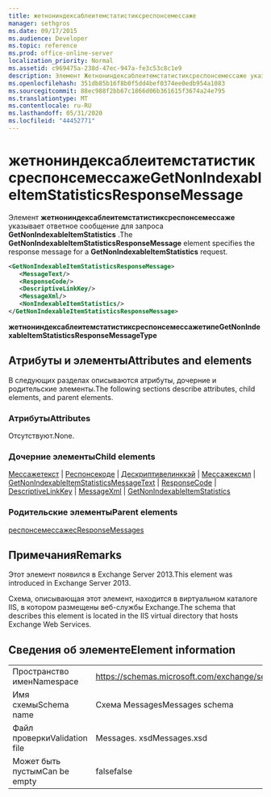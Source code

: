 ```yaml
---
title: жетнониндексаблеитемстатистиксреспонсемессаже
manager: sethgros
ms.date: 09/17/2015
ms.audience: Developer
ms.topic: reference
ms.prod: office-online-server
localization_priority: Normal
ms.assetid: c969475a-238d-47ec-947a-fe3c53c8c1e9
description: Элемент Жетнониндексаблеитемстатистиксреспонсемессаже указывает ответное сообщение для запроса GetNonIndexableItemStatistics.
ms.openlocfilehash: 351db85b16f8b0f5dd4bef0374ee0edb954a1083
ms.sourcegitcommit: 88ec988f2bb67c1866d06b361615f3674a24e795
ms.translationtype: MT
ms.contentlocale: ru-RU
ms.lasthandoff: 05/31/2020
ms.locfileid: "44452771"
---
```

# <a name="getnonindexableitemstatisticsresponsemessage"></a><span data-ttu-id="24dcf-103">жетнониндексаблеитемстатистиксреспонсемессаже</span><span class="sxs-lookup"><span data-stu-id="24dcf-103">GetNonIndexableItemStatisticsResponseMessage</span></span>

<span data-ttu-id="24dcf-104">Элемент **жетнониндексаблеитемстатистиксреспонсемессаже** указывает ответное сообщение для запроса **GetNonIndexableItemStatistics** .</span><span class="sxs-lookup"><span data-stu-id="24dcf-104">The **GetNonIndexableItemStatisticsResponseMessage** element specifies the response message for a **GetNonIndexableItemStatistics** request.</span></span> 
  
```XML
<GetNonIndexableItemStatisticsResponseMessage>
   <MessageText/>
   <ResponseCode/>
   <DescriptiveLinkKey/>
   <MessageXml/>
   <NonIndexableItemStatistics/>
</GetNonIndexableItemStatisticsResponseMessage>
```

 <span data-ttu-id="24dcf-105">**жетнониндексаблеитемстатистиксреспонсемессажетипе**</span><span class="sxs-lookup"><span data-stu-id="24dcf-105">**GetNonIndexableItemStatisticsResponseMessageType**</span></span>
## <a name="attributes-and-elements"></a><span data-ttu-id="24dcf-106">Атрибуты и элементы</span><span class="sxs-lookup"><span data-stu-id="24dcf-106">Attributes and elements</span></span>

<span data-ttu-id="24dcf-107">В следующих разделах описываются атрибуты, дочерние и родительские элементы.</span><span class="sxs-lookup"><span data-stu-id="24dcf-107">The following sections describe attributes, child elements, and parent elements.</span></span>
  
### <a name="attributes"></a><span data-ttu-id="24dcf-108">Атрибуты</span><span class="sxs-lookup"><span data-stu-id="24dcf-108">Attributes</span></span>

<span data-ttu-id="24dcf-109">Отсутствуют.</span><span class="sxs-lookup"><span data-stu-id="24dcf-109">None.</span></span>
  
### <a name="child-elements"></a><span data-ttu-id="24dcf-110">Дочерние элементы</span><span class="sxs-lookup"><span data-stu-id="24dcf-110">Child elements</span></span>

<span data-ttu-id="24dcf-111">[Мессажетекст](messagetext.md)  |  [Респонсекоде](responsecode.md)  |  [Дескриптивелинккэй](descriptivelinkkey.md)  |  [Мессажексмл](messagexml.md)  |  [GetNonIndexableItemStatistics](getnonindexableitemstatistics.md)</span><span class="sxs-lookup"><span data-stu-id="24dcf-111">[MessageText](messagetext.md) | [ResponseCode](responsecode.md) | [DescriptiveLinkKey](descriptivelinkkey.md) | [MessageXml](messagexml.md) | [GetNonIndexableItemStatistics](getnonindexableitemstatistics.md)</span></span>
  
### <a name="parent-elements"></a><span data-ttu-id="24dcf-112">Родительские элементы</span><span class="sxs-lookup"><span data-stu-id="24dcf-112">Parent elements</span></span>

[<span data-ttu-id="24dcf-113">респонсемессажес</span><span class="sxs-lookup"><span data-stu-id="24dcf-113">ResponseMessages</span></span>](responsemessages.md)
  
## <a name="remarks"></a><span data-ttu-id="24dcf-114">Примечания</span><span class="sxs-lookup"><span data-stu-id="24dcf-114">Remarks</span></span>

<span data-ttu-id="24dcf-115">Этот элемент появился в Exchange Server 2013.</span><span class="sxs-lookup"><span data-stu-id="24dcf-115">This element was introduced in Exchange Server 2013.</span></span>
  
<span data-ttu-id="24dcf-116">Схема, описывающая этот элемент, находится в виртуальном каталоге IIS, в котором размещены веб-службы Exchange.</span><span class="sxs-lookup"><span data-stu-id="24dcf-116">The schema that describes this element is located in the IIS virtual directory that hosts Exchange Web Services.</span></span>
  
## <a name="element-information"></a><span data-ttu-id="24dcf-117">Сведения об элементе</span><span class="sxs-lookup"><span data-stu-id="24dcf-117">Element information</span></span>

|||
|:-----|:-----|
|<span data-ttu-id="24dcf-118">Пространство имен</span><span class="sxs-lookup"><span data-stu-id="24dcf-118">Namespace</span></span>  <br/> |https://schemas.microsoft.com/exchange/services/2006/messages  <br/> |
|<span data-ttu-id="24dcf-119">Имя схемы</span><span class="sxs-lookup"><span data-stu-id="24dcf-119">Schema name</span></span>  <br/> |<span data-ttu-id="24dcf-120">Схема Messages</span><span class="sxs-lookup"><span data-stu-id="24dcf-120">Messages schema</span></span>  <br/> |
|<span data-ttu-id="24dcf-121">Файл проверки</span><span class="sxs-lookup"><span data-stu-id="24dcf-121">Validation file</span></span>  <br/> |<span data-ttu-id="24dcf-122">Messages. xsd</span><span class="sxs-lookup"><span data-stu-id="24dcf-122">Messages.xsd</span></span>  <br/> |
|<span data-ttu-id="24dcf-123">Может быть пустым</span><span class="sxs-lookup"><span data-stu-id="24dcf-123">Can be empty</span></span>  <br/> |<span data-ttu-id="24dcf-124">false</span><span class="sxs-lookup"><span data-stu-id="24dcf-124">false</span></span>  <br/> |
   

